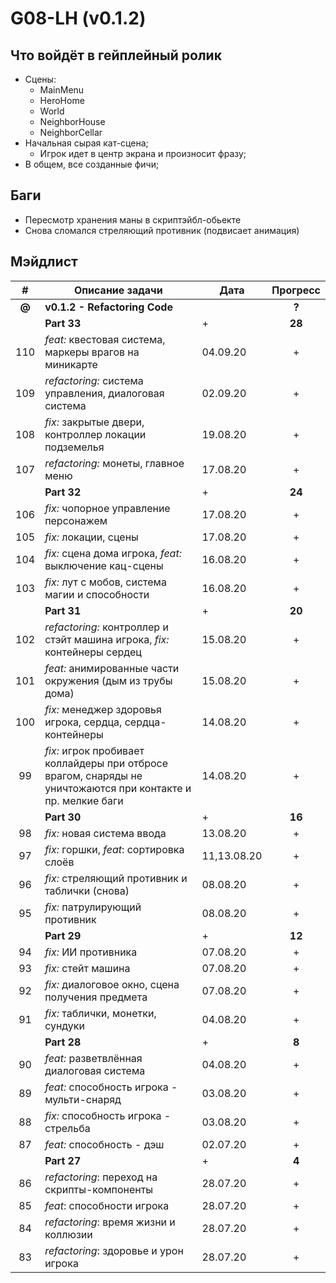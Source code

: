 # G08-LH (v0.1.2)

## Что войдёт в гейплейный ролик

* Сцены:
  * MainMenu
  * HeroHome
  * World
  * NeighborHouse
  * NeighborCellar
* Начальная сырая кат-сцена;
  * Игрок идет в центр экрана и произносит фразу;
* В общем, все созданные фичи;


## Баги

* Пересмотр хранения маны в скриптэйбл-обьекте
* Снова сломался стреляющий противник (подвисает анимация)
<!-- |106| *fix:* менеджер сохранений |  |  | -->
<!-- |1__| *feat:* зоны, тригерящие мысли персонажа игрока |  |  | -->
<!-- |10_| *fix:* инвентарь, использование предметов |  |  | -->
<!-- |10_| *fix:* вынести начало сообщения о получении предмета в ассет |  |  | -->

## Мэйдлист

| # | Описание задачи | Дата | Прогресс |
|:-:| --------------- | ---- | :------: |
| **@** | **v0.1.2 - Refactoring Code** |  | **?** |
|   | **Part 33** | + | **28** |
|110| *feat:* квестовая система, маркеры врагов на миникарте | 04.09.20 | + |
|109| *refactoring:* система управления, диалоговая система | 02.09.20 | + |
|108| *fix:* закрытые двери, контроллер локации подземелья | 19.08.20 | + |
|107| *refactoring:* монеты, главное меню | 17.08.20 | + |
|   | **Part 32** | + | **24** |
|106| *fix:* чопорное управление персонажем | 17.08.20 | + |
|105| *fix:* локации, сцены | 17.08.20 | + |
|104| *fix:* сцена дома игрока, *feat:* выключение кац-сцены | 16.08.20 | + |
|103| *fix:* лут с мобов, система магии и способности | 16.08.20 | + |
|   | **Part 31** | + | **20** |
|102| *refactoring:* контроллер и стэйт машина игрока, *fix:* контейнеры сердец | 15.08.20 | + |
|101| *feat:* анимированные части окружения (дым из трубы дома) | 15.08.20 | + |
|100| *fix:* менеджер здоровья игрока, сердца, сердца-контейнеры | 14.08.20 | + |
| 99| *fix:* игрок пробивает коллайдеры при отбросе врагом, снаряды не уничтожаются при контакте и пр. мелкие баги | 14.08.20 | + |
|   | **Part 30** | + | **16** |
| 98| *fix:* новая система ввода | 13.08.20 | + |
| 97| *fix:* горшки, *feat*: сортировка слоёв | 11,13.08.20 | + |
| 96| *fix:* стреляющий противник и таблички (снова) | 08.08.20 | + |
| 95| *fix:* патрулирующий противник | 08.08.20 | + |
|   | **Part 29** | + | **12** |
| 94| *fix:* ИИ противника | 07.08.20 | + |
| 93| *fix:* стейт машина | 07.08.20 | + |
| 92| *fix:* диалоговое окно, сцена получения предмета | 07.08.20 | + |
| 91| *fix:* таблички, монетки, сундуки | 04.08.20 | + |
|   | **Part 28** | + | **8** |
| 90| *feat:* разветвлённая диалоговая система | 04.08.20 | + |
| 89| *feat:* способность игрока - мульти-снаряд | 03.08.20 | + |
| 88| *fix:* способность игрока - стрельба | 03.08.20 | + |
| 87| *feat:* способность - дэш | 02.07.20 | + |
|   | **Part 27** | + | **4** |
| 86| *refactoring*: переход на скрипты-компоненты | 28.07.20 | + |
| 85| *feat*: способности игрока | 28.07.20 | + |
| 84| *refactoring*: время жизни и коллюзии | 28.07.20 | + |
| 83| *refactoring*: здоровье и урон игрока | 28.07.20 | + |
